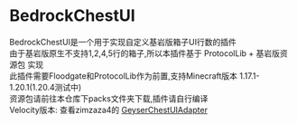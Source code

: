 # BedrockChestUI
BedrockChestUI是一个用于实现自定义基岩版箱子UI行数的插件  
由于基岩版原生不支持1,2,4,5行的箱子,所以本插件基于 ProtocolLib + 基岩版资源包 实现  
此插件需要Floodgate和ProtocolLib作为前置,支持Minecraft版本 1.17.1-1.20.1(1.20.4测试中)  
资源包请前往本仓库下packs文件夹下载,插件请自行编译  
Velocity版本: 查看zimzaza4的 [GeyserChestUIAdapter](https://github.com/SMGoro-Project/GeyserChestUIAdapter)
